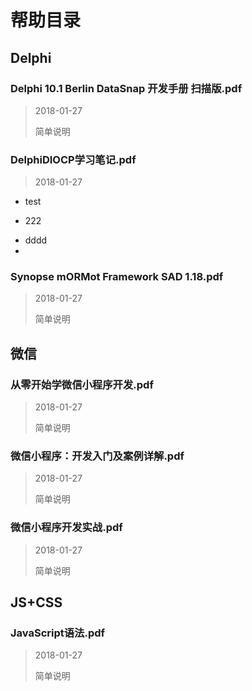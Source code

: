 # 帮助目录

## Delphi

### Delphi 10.1 Berlin DataSnap 开发手册 扫描版.pdf
> 2018-01-27
> 
> 简单说明

### DelphiDIOCP学习笔记.pdf
> 2018-01-27
>
+ test
- 222
* dddd
* 
### Synopse mORMot Framework SAD 1.18.pdf
> 2018-01-27
> 
> 简单说明

## 微信

### 从零开始学微信小程序开发.pdf
> 2018-01-27
> 
> 简单说明

### 微信小程序：开发入门及案例详解.pdf
> 2018-01-27
> 
> 简单说明

### 微信小程序开发实战.pdf
> 2018-01-27
> 
> 简单说明

## JS+CSS

### JavaScript语法.pdf
> 2018-01-27
> 
> 简单说明